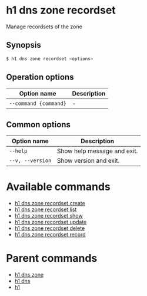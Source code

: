 
# h1 dns zone recordset

Manage recordsets of the zone

## Synopsis

```bash
$ h1 dns zone recordset <options>
```

## Operation options

| Option name               | Description |
| ------------------------- | ----------- |
| ```--command {command}``` | -           |

## Common options

| Option name          | Description                 |
| -------------------- | --------------------------- |
| ```--help```         | Show help message and exit. |
| ```--v, --version``` | Show version and exit.      |

# Available commands

* [h1 dns zone recordset create](./create/README.md)
* [h1 dns zone recordset list](./list/README.md)
* [h1 dns zone recordset show](./show/README.md)
* [h1 dns zone recordset update](./update/README.md)
* [h1 dns zone recordset delete](./delete/README.md)
* [h1 dns zone recordset record](./record/README.md)

# Parent commands

* [h1 dns zone](./../README.md)
* [h1 dns](./../../README.md)
* [h1](./../../../README.md)
